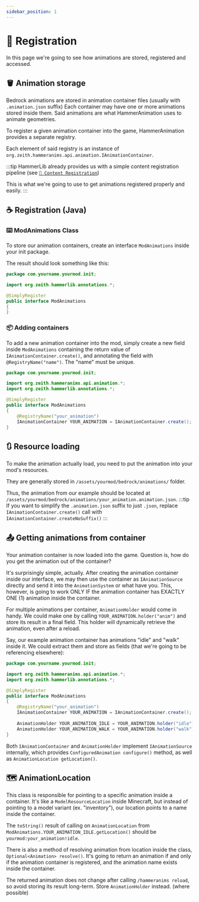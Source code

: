 ```yaml
---
sidebar_position: 1
---
```


# 📝 Registration
In this page we're going to see how animations are stored, registered and accessed.

## 🪣 Animation storage
Bedrock animations are stored in animation container files (usually with `.animation.json` suffix)
Each container may have one or more animations stored inside them. Said animations are what HammerAnimation uses to animate geometries.

To register a given animation container into the game, HammerAnimation provides a separate registry.

Each element of said registry is an instance of `org.zeith.hammeranims.api.animation.IAnimationContainer`.

:::tip
HammerLib already provides us with a simple content registration pipeline (see [`📝 Content Registration`](/docs/api/hammerlib/basics/content_registration))

This is what we're going to use to get animations registered properly and easily.
:::

## ☕ Registration (Java)

### ⌨️ ModAnimations Class
To store our animation containers, create an interface `ModAnimations` inside your init package.

The result should look something like this:
```java
package com.yourname.yourmod.init;

import org.zeith.hammerlib.annotations.*;

@SimplyRegister
public interface ModAnimations
{
}
```

### 📦 Adding containers
To add a new animation container into the mod, simply create a new field inside `ModAnimations` containing the return value of `IAnimationContainer.create()`, and annotating the field with `@RegistryName("name")`. The "name" must be unique.
```java
package com.yourname.yourmod.init;

import org.zeith.hammeranims.api.animation.*;
import org.zeith.hammerlib.annotations.*;

@SimplyRegister
public interface ModAnimations
{
    @RegistryName("your_animation")
    IAnimationContainer YOUR_ANIMATION = IAnimationContainer.create();
}
```

## 🔃 Resource loading
To make the animation actually load, you need to put the animation into your mod's resources.

They are generally stored in `/assets/yourmod/bedrock/animations/` folder.

Thus, the animation from our example should be located at `/assets/yourmod/bedrock/animations/your_animation.animation.json`.
:::tip
If you want to simplify the `.animation.json` suffix to just `.json`, replace `IAnimationContainer.create()` call with `IAnimationContainer.createNoSuffix()`
:::

## 📤 Getting animations from container
Your animation container is now loaded into the game.
Question is, how do you get the animation out of the container?

It's surprisingly simple, actually.
After creating the animation container inside our interface, we may then use the container as `IAnimationSource` directly and send it into the `AnimationSystem` or what have you.
This, however, is going to work ONLY IF the animation container has EXACTLY ONE (1) animation inside the container.

For multiple animations per container, `AnimationHolder` would come in handy.
We could make one by calling `YOUR_ANIMATION.holder("anim")` and store its result in a final field. This holder will dynamically retrieve the animation, even after a reload.

Say, our example animation container has animations "idle" and "walk" inside it. We could extract them and store as fields (that we're going to be referencing elsewhere):
```java
package com.yourname.yourmod.init;

import org.zeith.hammeranims.api.animation.*;
import org.zeith.hammerlib.annotations.*;

@SimplyRegister
public interface ModAnimations
{
    @RegistryName("your_animation")
    IAnimationContainer YOUR_ANIMATION = IAnimationContainer.create();
    
    AnimationHolder YOUR_ANIMATION_IDLE = YOUR_ANIMATION.holder("idle");
    AnimationHolder YOUR_ANIMATION_WALK = YOUR_ANIMATION.holder("walk");
}
```

Both `IAnimationContainer` and `AnimationHolder` implement `IAnimationSource` internally, which provides `ConfiguredAnimation configure()` method, as well as `AnimationLocation getLocation()`.

## 🗺️ AnimationLocation

This class is responsible for pointing to a specific animation inside a container.
It's like a `ModelResourceLocation` inside Minecraft, but instead of pointing to a model variant (ex. "inventory"), our location points to a name inside the container.

The `toString()` result of calling on `AnimationLocation` from `ModAnimations.YOUR_ANIMATION_IDLE.getLocation()` should be `yourmod:your_animation!idle`.

There is also a method of resolving animation from location inside the class, `Optional<Animation> resolve()`.
It's going to return an animation if and only if the animation container is registered, and the animation name exists inside the container.

The returned animation does not change after calling `/hammeranims reload`, so avoid storing its result long-term. Store `AnimationHolder` instead. (where possible)